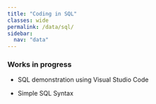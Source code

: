 ```yaml
---
title: "Coding in SQL"
classes: wide
permalink: /data/sql/
sidebar:
  nav: "data"
---
```


### Works in progress

* SQL demonstration using Visual Studio Code

* Simple SQL Syntax
